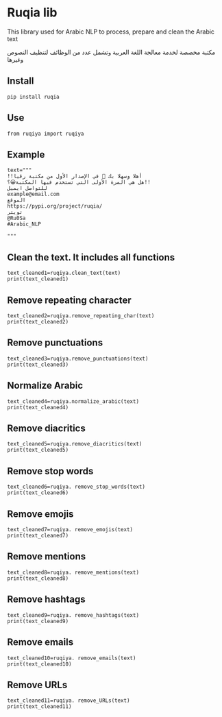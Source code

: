# Ruqia lib
This library used for Arabic NLP to process, prepare and clean the Arabic text   


مكتبة مخصصة لخدمة معالجة اللغة العربية وتشمل عدد من الوظائف لتنظيف النصوص وغيرها

## Install
```
pip install ruqia
```
## Use
```
from ruqiya import ruqiya
```
## Example
```
text="""
!!أهلا وسهلا بك 👋 في الإصدار الأول من مكتبة رقيا
هل هي المرة الأولى التي تستخدم فيها المكتبة😀؟!!
للتواصل ايميل
example@email.com
الموقع
https://pypi.org/project/ruqia/
تويتر
@Ru0Sa
#Arabic_NLP

"""
```
## Clean the text. It includes all functions
```
text_cleaned1=ruqiya.clean_text(text)
print(text_cleaned1)
```
## Remove repeating character
```
text_cleaned2=ruqiya.remove_repeating_char(text)
print(text_cleaned2)

```
## Remove punctuations
```
text_cleaned3=ruqiya.remove_punctuations(text)
print(text_cleaned3)
```
## Normalize Arabic

```
text_cleaned4=ruqiya.normalize_arabic(text)
print(text_cleaned4)
```
## Remove diacritics

```
text_cleaned5=ruqiya.remove_diacritics(text)
print(text_cleaned5)
```
## Remove stop words

```
text_cleaned6=ruqiya. remove_stop_words(text)
print(text_cleaned6)

```
## Remove emojis

```
text_cleaned7=ruqiya. remove_emojis(text)
print(text_cleaned7)

```

## Remove mentions

```
text_cleaned8=ruqiya. remove_mentions(text)
print(text_cleaned8)

```

## Remove hashtags

```
text_cleaned9=ruqiya. remove_hashtags(text)
print(text_cleaned9)

```
## Remove emails

```
text_cleaned10=ruqiya. remove_emails(text)
print(text_cleaned10)

```
## Remove URLs

```
text_cleaned11=ruqiya. remove_URLs(text)
print(text_cleaned11)

```